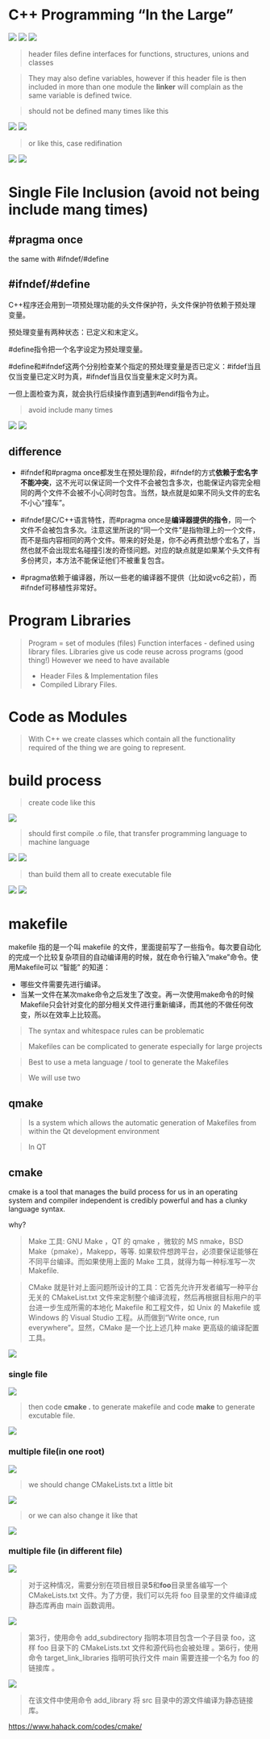 # C++ Programming “In the Large”

![ ](./assets/Screenshot%20from%202022-09-29%2011-56-07.png)
![ ](./assets/Screenshot%20from%202022-09-29%2012-04-27.png)
![ ](./assets/Screenshot%20from%202022-09-29%2012-05-03.png)

> header files define interfaces for functions, structures, unions and classes

> They may also define variables, however if this header file is then included in more than one module the **linker** will complain as the same variable is defined twice.

> should not be defined many times like this

![ ](./assets/Screenshot%20from%202022-09-29%2012-11-27.png)
![ ](./assets/Screenshot%20from%202022-09-29%2012-11-43.png)

> or like this, case redifination

![ ](./assets/Screenshot%20from%202022-09-29%2012-24-56.png)
![ ](./assets/Screenshot%20from%202022-09-29%2012-25-08.png) 

# Single File Inclusion (avoid not being include mang times)

## #pragma once
the same with #ifndef/#define

## #ifndef/#define

C++程序还会用到一项预处理功能的头文件保护符，头文件保护符依赖于预处理变量。

预处理变量有两种状态：已定义和末定义。

#define指令把一个名字设定为预处理变量。

#define和#ifndef这两个分别检查某个指定的预处理变量是否已定义：#ifdef当且仅当变量已定义时为真，#ifndef当且仅当变量末定义时为真。

一但上面检查为真，就会执行后续操作直到遇到#endif指令为止。

> avoid include many times 

![ ](./assets/Screenshot%20from%202022-09-29%2015-32-28.png)
![ ](./assets/Screenshot%20from%202022-09-29%2015-33-14.png)

## difference

- #ifndef和#pragma once都发生在预处理阶段，#ifndef的方式**依赖于宏名字不能冲突**，这不光可以保证同一个文件不会被包含多次，也能保证内容完全相同的两个文件不会被不小心同时包含。当然，缺点就是如果不同头文件的宏名不小心“撞车”。

- #ifndef是C/C++语言特性，而#pragma once是**编译器提供的指令**，同一个文件不会被包含多次。注意这里所说的“同一个文件”是指物理上的一个文件，而不是指内容相同的两个文件。带来的好处是，你不必再费劲想个宏名了，当然也就不会出现宏名碰撞引发的奇怪问题。对应的缺点就是如果某个头文件有多份拷贝，本方法不能保证他们不被重复包含。

- #pragma依赖于编译器，所以一些老的编译器不提供（比如说vc6之前），而#ifndef可移植性非常好。

# Program Libraries

> Program = set of modules (files)
> Function interfaces - defined using library files.
> Libraries give us code reuse across programs (good thing!)
> However we need to have available
>
> - Header Files & Implementation files
> - Compiled Library Files.

# Code as Modules

> With C++ we create classes which contain all the functionality required of the thing we are going to represent.

# build process

> create code like this

![ ](./assets/Screenshot%20from%202022-09-29%2019-55-45.png)

> should first compile .o file, that transfer programming language to machine language

![ ](./assets/Screenshot%20from%202022-09-29%2019-58-55.png)
![ ](./assets/Screenshot%20from%202022-09-29%2019-59-09.png)

>than build them all to create executable file

![ ](./assets/Screenshot%20from%202022-09-29%2020-02-18.png)
![ ](./assets/Screenshot%20from%202022-09-29%2020-02-50.png)

# makefile

makefile 指的是一个叫 makefile 的文件，里面提前写了一些指令。每次要自动化的完成一个比较复杂项目的自动编译用的时候，就在命令行输入“make”命令。使用Makefile可以 “智能” 的知道：

- 哪些文件需要先进行编译。
- 当某一文件在某次make命令之后发生了改变。再一次使用make命令的时候Makefile只会针对变化的部分相关文件进行重新编译，而其他的不做任何改变，所以在效率上比较高。

> The syntax and whitespace rules can be problematic

> Makefiles can be complicated to generate especially for large projects

> Best to use a meta language / tool to generate the Makefiles

> We will use two

## qmake

> Is a system which allows the automatic generation of Makefiles from within the Qt development environment

>In QT

## cmake

cmake is a tool that manages the build process for us in an operating system and compiler independent is credibly powerful and has a clunky language syntax.

why?
>  Make 工具:  GNU Make ，QT 的 qmake ，微软的 MS nmake，BSD Make（pmake），Makepp，等等. 如果软件想跨平台，必须要保证能够在不同平台编译。而如果使用上面的 Make 工具，就得为每一种标准写一次 Makefile.

> CMake 就是针对上面问题所设计的工具：它首先允许开发者编写一种平台无关的 CMakeList.txt 文件来定制整个编译流程，然后再根据目标用户的平台进一步生成所需的本地化 Makefile 和工程文件，如 Unix 的 Makefile 或 Windows 的 Visual Studio 工程。从而做到“Write once, run everywhere”。显然，CMake 是一个比上述几种 make 更高级的编译配置工具。

![ ](./assets/Screenshot%20from%202022-09-30%2015-17-21.png)

### single file

![ ](./assets/Screenshot%20from%202022-09-30%2015-42-05.png)

> then code **cmake .** to generate makefile and code **make** to generate excutable file.

![ ](./assets/Screenshot%20from%202022-09-30%2015-49-55.png)

### multiple file(in one root)

![ ](./assets/Screenshot%20from%202022-09-30%2016-03-32.png)

> we should change CMakeLists.txt a little bit

![ ](./assets/Screenshot%20from%202022-09-30%2016-06-24.png)

> or we can also change it like that

![ ](./assets/Screenshot%20from%202022-09-30%2016-08-08.png)

### multiple file (in different file)

![ ](./assets/Screenshot%20from%202022-09-30%2016-31-20.png)

>对于这种情况，需要分别在项目根目录**5**和**foo**目录里各编写一个 CMakeLists.txt 文件。为了方便，我们可以先将 foo 目录里的文件编译成静态库再由 main 函数调用。

![ ](./assets/Screenshot%20from%202022-09-30%2016-35-02.png)

>第3行，使用命令 add_subdirectory 指明本项目包含一个子目录 foo，这样 foo 目录下的 CMakeLists.txt 文件和源代码也会被处理 。第6行，使用命令 target_link_libraries 指明可执行文件 main 需要连接一个名为 foo 的链接库 。

![ ](./assets/Screenshot%20from%202022-09-30%2016-37-55.png)

> 在该文件中使用命令 add_library 将 src 目录中的源文件编译为静态链接库。

<https://www.hahack.com/codes/cmake/>

